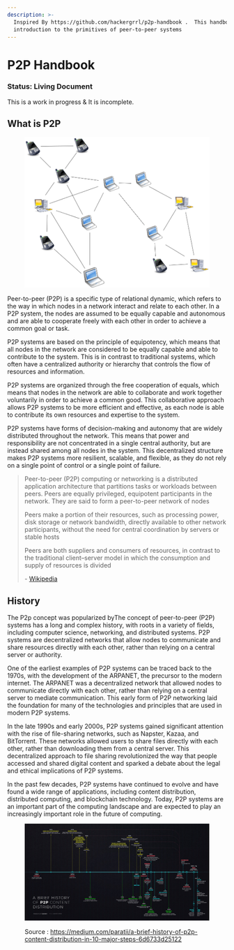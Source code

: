 ```yaml
---
description: >-
  Inspired By https://github.com/hackergrrl/p2p-handbook .  This handbook is an
  introduction to the primitives of peer-to-peer systems
---
```


# P2P Handbook

### Status: Living Document

This is a work in progress &  It is incomplete.&#x20;

## What is P2P&#x20;

<figure><img src="../../.gitbook/assets/Unstructured_peer-to-peer_network_diagram.png" alt=""><figcaption></figcaption></figure>

Peer-to-peer (P2P) is a specific type of relational dynamic, which refers to the way in which nodes in a network interact and relate to each other. In a P2P system, the nodes are assumed to be equally capable and autonomous and are able to cooperate freely with each other in order to achieve a common goal or task.

P2P systems are based on the principle of equipotency, which means that all nodes in the network are considered to be equally capable and able to contribute to the system. This is in contrast to traditional systems, which often have a centralized authority or hierarchy that controls the flow of resources and information.

P2P systems are organized through the free cooperation of equals, which means that nodes in the network are able to collaborate and work together voluntarily in order to achieve a common good. This collaborative approach allows P2P systems to be more efficient and effective, as each node is able to contribute its own resources and expertise to the system.

P2P systems have forms of decision-making and autonomy that are widely distributed throughout the network. This means that power and responsibility are not concentrated in a single central authority, but are instead shared among all nodes in the system. This decentralized structure makes P2P systems more resilient, scalable, and flexible, as they do not rely on a single point of control or a single point of failure.

> Peer-to-peer (P2P) computing or networking is a distributed application architecture that partitions tasks or workloads between peers. Peers are equally privileged, equipotent participants in the network. They are said to form a peer-to-peer network of nodes
>
> Peers make a portion of their resources, such as processing power, disk storage or network bandwidth, directly available to other network participants, without the need for central coordination by servers or stable hosts
>
> Peers are both suppliers and consumers of resources, in contrast to the traditional client–server model in which the consumption and supply of resources is divided
>
> &#x20;\- [Wikipedia](https://en.wikipedia.org/wiki/Peer-to-peer)&#x20;

## History&#x20;

The P2p concept was popularized byThe concept of peer-to-peer (P2P) systems has a long and complex history, with roots in a variety of fields, including computer science, networking, and distributed systems. P2P systems are decentralized networks that allow nodes to communicate and share resources directly with each other, rather than relying on a central server or authority.

One of the earliest examples of P2P systems can be traced back to the 1970s, with the development of the ARPANET, the precursor to the modern internet. The ARPANET was a decentralized network that allowed nodes to communicate directly with each other, rather than relying on a central server to mediate communication. This early form of P2P networking laid the foundation for many of the technologies and principles that are used in modern P2P systems.

In the late 1990s and early 2000s, P2P systems gained significant attention with the rise of file-sharing networks, such as Napster, Kazaa, and BitTorrent. These networks allowed users to share files directly with each other, rather than downloading them from a central server. This decentralized approach to file sharing revolutionized the way that people accessed and shared digital content and sparked a debate about the legal and ethical implications of P2P systems.

In the past few decades, P2P systems have continued to evolve and have found a wide range of applications, including content distribution, distributed computing, and blockchain technology. Today, P2P systems are an important part of the computing landscape and are expected to play an increasingly important role in the future of computing.

<figure><img src="../../.gitbook/assets/1 qNZwhkmhcqXyRVpFJ1qG5A.jpeg" alt=""><figcaption><p>Source : <a href="https://medium.com/paratii/a-brief-history-of-p2p-content-distribution-in-10-major-steps-6d6733d25122">https://medium.com/paratii/a-brief-history-of-p2p-content-distribution-in-10-major-steps-6d6733d25122</a></p></figcaption></figure>
